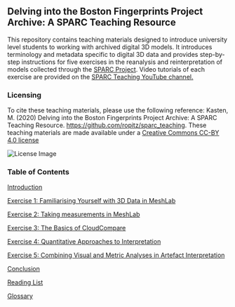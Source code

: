 ## Delving into the Boston Fingerprints Project Archive: A SPARC Teaching Resource

This repository contains teaching materials designed to introduce university level students to working with archived digital 3D models. It introduces terminology and metadata specific to digital 3D data and provides step-by-step instructions for five exercises in the reanalysis and reinterpretation of models collected through the [SPARC Project](https://sparc.cast.uark.edu/). Video tutorials of each exercise are provided on the [SPARC Teaching YouTube channel.](https://www.youtube.com/channel/UCp3iM6q1K7K77VTb0GoEl-Q/featured)

### Licensing
To cite these teaching materials, please use the following reference: Kasten, M. (2020) Delving into the Boston Fingerprints Project Archive: A SPARC Teaching Resource. https://github.com/ropitz/sparc_teaching.
These teaching materials are made available under a [Creative Commons CC-BY 4.0 license](https://creativecommons.org/licenses/by/4.0/)

![License Image](https://mirrors.creativecommons.org/presskit/buttons/88x31/png/by.png)

### Table of Contents
[Introduction](/introfinalbp.md)

[Exercise 1: Familiarising Yourself with 3D Data in MeshLab](/exercise1final.md)

[Exercise 2: Taking measurements in MeshLab](/exercise2final.md)

[Exercise 3: The Basics of CloudCompare](/exercise3final.md)

[Exercise 4: Quantitative Approaches to Interpretation](/exercise4final.md)

[Exercise 5: Combining Visual and Metric Analyses in Artefact Interpretation](/exercise5final.md)

[Conclusion](/conclusion.md)

[Reading List](/readinglist.md)

[Glossary](/glossary.md)
